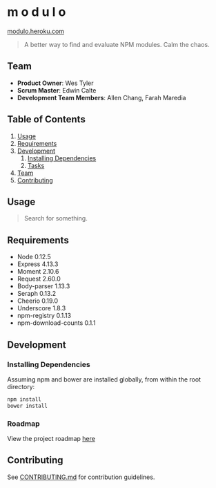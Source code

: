 # m o d u l o
[modulo.heroku.com](http://modulo.heroku.com)

> A better way to find and evaluate NPM modules. Calm the chaos.

## Team

  - __Product Owner__: Wes Tyler
  - __Scrum Master__: Edwin Calte
  - __Development Team Members__: Allen Chang, Farah Maredia

## Table of Contents

1. [Usage](#Usage)
1. [Requirements](#requirements)
1. [Development](#development)
    1. [Installing Dependencies](#installing-dependencies)
    1. [Tasks](#tasks)
1. [Team](#team)
1. [Contributing](#contributing)

## Usage

> Search for something.

## Requirements

- Node 0.12.5
- Express 4.13.3
- Moment 2.10.6
- Request 2.60.0
- Body-parser 1.13.3
- Seraph 0.13.2
- Cheerio 0.19.0
- Underscore 1.8.3
- npm-registry 0.1.13
- npm-download-counts 0.1.1

## Development

### Installing Dependencies

Assuming npm and bower are installed globally, from within the root directory:

```sh
npm install
bower install
```

### Roadmap

View the project roadmap [here](https://github.com/wafers/modulo/issues)


## Contributing

See [CONTRIBUTING.md](CONTRIBUTING.md) for contribution guidelines.
